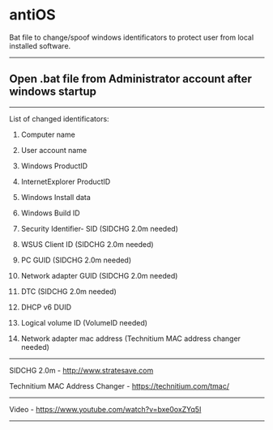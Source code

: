 # antiOS
Bat file to change/spoof windows identificators to protect user from local installed software.
***************************************************************
Open .bat file from Administrator account after windows startup
-
***************************************************************
List of changed identificators:

1. Computer name

2. User account name

3. Windows ProductID

4. InternetExplorer ProductID

5. Windows Install data

6. Windows Build ID

7. Security Identifier- SID (SIDCHG 2.0m needed)

8. WSUS Client ID (SIDCHG 2.0m needed)

9. PC GUID (SIDCHG 2.0m needed)

10. Network adapter GUID (SIDCHG 2.0m needed)

11. DTC (SIDCHG 2.0m needed)

12. DHCP v6 DUID

13. Logical volume ID (VolumeID needed)

14. Network adapter mac address (Technitium MAC address changer needed)
********************************************************************
SIDCHG 2.0m - http://www.stratesave.com

Technitium MAC Address Changer - https://technitium.com/tmac/

********************************************************************
Video - https://www.youtube.com/watch?v=bxe0oxZYq5I
********************************************************************

